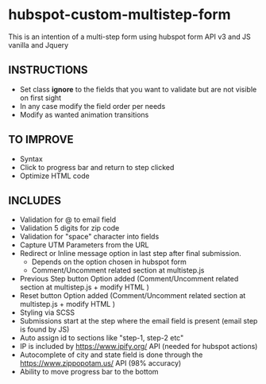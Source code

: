 # hubspot-custom-multistep-form
This is an intention of a multi-step form using hubspot form API v3 and JS vanilla and Jquery

## INSTRUCTIONS
- Set class **ignore** to the fields that you want to validate but are not visible on first sight
- In any case modify the field order per needs
- Modify as wanted animation transitions

## TO IMPROVE
- Syntax
- Click to progress bar and return to step clicked
- Optimize HTML code

## INCLUDES
- Validation for @ to email field
- Validation 5 digits for zip code
- Validation for "space" character into fields
- Capture UTM Parameters from the URL
- Redirect or Inline message option in last step after final submission.
  - Depends on the option chosen in hubspot form
  - Comment/Uncomment related section at multistep.js
- Previous Step button Option added (Comment/Uncomment related section at multistep.js + modify HTML  )
- Reset button Option added (Comment/Uncomment related section at multistep.js + modify HTML )
- Styling via SCSS
- Submissions start at the step where the email field is present (email step is found by JS)
- Auto assign id to sections like "step-1, step-2 etc"
- IP is included by https://www.ipify.org/ API (needed for hubspot actions)
- Autocomplete of city and state field is done through the https://www.zippopotam.us/ API (98% accuracy)
- Ability to move progress bar to the bottom


